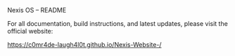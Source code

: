 Nexis OS – README

For all documentation, build instructions, and latest updates, please visit the official website:

https://c0mr4de-laugh4l0t.github.io/Nexis-Website-/

